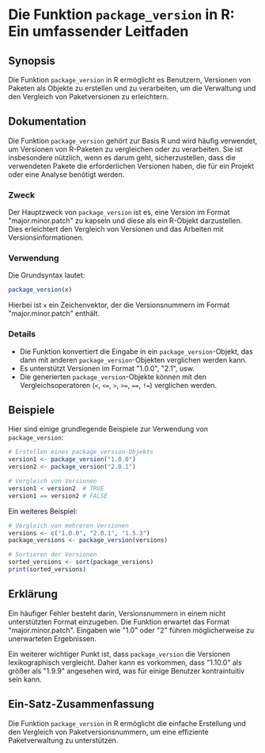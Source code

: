 <!--
Meta Description: # Die Funktion `package_version` in R: Ein umfassender Leitfaden ## Synopsis Die Funktion `package_version` in R ermöglicht es Benutzern, Versionen vo...
Meta Keywords: die, package_version, ein, versionen, von
-->

# Die Funktion `package_version` in R: Ein umfassender Leitfaden

## Synopsis
Die Funktion `package_version` in R ermöglicht es Benutzern, Versionen von Paketen als Objekte zu erstellen und zu verarbeiten, um die Verwaltung und den Vergleich von Paketversionen zu erleichtern.

## Dokumentation
Die Funktion `package_version` gehört zur Basis R und wird häufig verwendet, um Versionen von R-Paketen zu vergleichen oder zu verarbeiten. Sie ist insbesondere nützlich, wenn es darum geht, sicherzustellen, dass die verwendeten Pakete die erforderlichen Versionen haben, die für ein Projekt oder eine Analyse benötigt werden.

### Zweck
Der Hauptzweck von `package_version` ist es, eine Version im Format "major.minor.patch" zu kapseln und diese als ein R-Objekt darzustellen. Dies erleichtert den Vergleich von Versionen und das Arbeiten mit Versionsinformationen.

### Verwendung
Die Grundsyntax lautet:

```R
package_version(x)
```

Hierbei ist `x` ein Zeichenvektor, der die Versionsnummern im Format "major.minor.patch" enthält.

### Details
- Die Funktion konvertiert die Eingabe in ein `package_version`-Objekt, das dann mit anderen `package_version`-Objekten verglichen werden kann.
- Es unterstützt Versionen im Format "1.0.0", "2.1", usw.
- Die generierten `package_version`-Objekte können mit den Vergleichsoperatoren (`<`, `<=`, `>`, `>=`, `==`, `!=`) verglichen werden.

## Beispiele
Hier sind einige grundlegende Beispiele zur Verwendung von `package_version`:

```R
# Erstellen eines package_version-Objekts
version1 <- package_version("1.0.0")
version2 <- package_version("2.0.1")

# Vergleich von Versionen
version1 < version2  # TRUE
version1 == version2 # FALSE
```

Ein weiteres Beispiel:

```R
# Vergleich von mehreren Versionen
versions <- c("1.0.0", "2.0.1", "1.5.3")
package_versions <- package_version(versions)

# Sortieren der Versionen
sorted_versions <- sort(package_versions)
print(sorted_versions)
```

## Erklärung
Ein häufiger Fehler besteht darin, Versionsnummern in einem nicht unterstützten Format einzugeben. Die Funktion erwartet das Format "major.minor.patch". Eingaben wie "1.0" oder "2" führen möglicherweise zu unerwarteten Ergebnissen.

Ein weiterer wichtiger Punkt ist, dass `package_version` die Versionen lexikographisch vergleicht. Daher kann es vorkommen, dass "1.10.0" als größer als "1.9.9" angesehen wird, was für einige Benutzer kontraintuitiv sein kann.

## Ein-Satz-Zusammenfassung
Die Funktion `package_version` in R ermöglicht die einfache Erstellung und den Vergleich von Paketversionsnummern, um eine effiziente Paketverwaltung zu unterstützen.